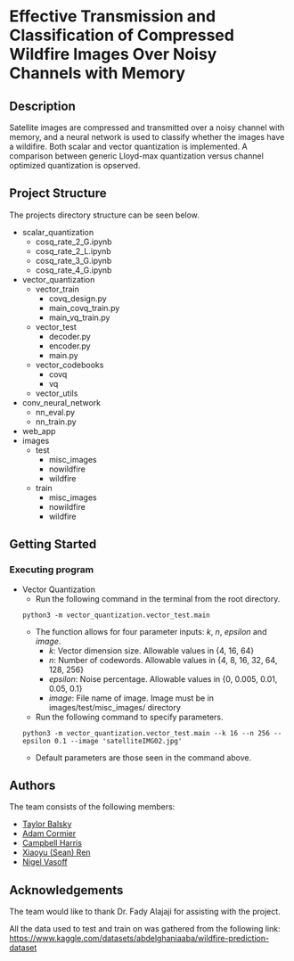 # Effective Transmission and Classification of Compressed Wildfire Images Over Noisy Channels with Memory

## Description

Satellite images are compressed and transmitted over a noisy channel with memory, and a neural network is used to classify whether the images have a wildifire. Both scalar and vector quantization is implemented. A comparison between generic Lloyd-max quantization versus channel optimized quantization is opserved. 

## Project Structure

The projects directory structure can be seen below. 

* scalar_quantization
    * cosq_rate_2_G.ipynb
    * cosq_rate_2_L.ipynb
    * cosq_rate_3_G.ipynb
    * cosq_rate_4_G.ipynb
* vector_quantization
    * vector_train
        * covq_design.py
        * main_covq_train.py
        * main_vq_train.py
    * vector_test
        * decoder.py
        * encoder.py
        * main.py
    * vector_codebooks
        * covq
        * vq
    * vector_utils
* conv_neural_network
    * nn_eval.py
    * nn_train.py
* web_app
* images
    * test
        * misc_images
        * nowildfire
        * wildfire
    * train
        * misc_images
        * nowildfire
        * wildfire

## Getting Started

### Executing program

* Vector Quantization
    * Run the following command in the terminal from the root directory.
    ```
    python3 -m vector_quantization.vector_test.main
    ``` 
    * The function allows for four parameter inputs: _k_, _n_, _epsilon_ and _image_.
        * _k_: Vector dimension size. Allowable values in {4, 16, 64}
        * _n_: Number of codewords. Allowable values in {4, 8, 16, 32, 64, 128, 256}
        * _epsilon_: Noise percentage. Allowable values in {0, 0.005, 0.01, 0.05, 0.1}
        * _image_: File name of image. Image must be in images/test/misc_images/ directory
    * Run the following command to specify parameters. 
    ```
    python3 -m vector_quantization.vector_test.main --k 16 --n 256 --epsilon 0.1 --image 'satelliteIMG02.jpg'
    ``` 
    * Default parameters are those seen in the command above.


## Authors

The team consists of the following members: 
* [Taylor Balsky](https://github.com/taylorbalsky)
* [Adam Cormier](https://github.com/adamcorm28)
* [Campbell Harris](https://github.com/CampbellHarris02)
* [Xiaoyu (Sean) Ren](https://github.com/SeanRen01)
* [Nigel Vasoff](https://github.com/Lques)


## Acknowledgements

The team would like to thank Dr. Fady Alajaji for assisting with the project.

All the data used to test and train on was gathered from the following link:
https://www.kaggle.com/datasets/abdelghaniaaba/wildfire-prediction-dataset